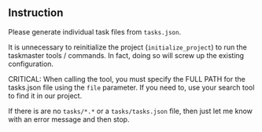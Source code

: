 ## Instruction

Please generate individual task files from `tasks.json`.

It is unnecessary to reinitialize the project (`initialize_project`) to run the taskmaster tools / commands. In fact, doing so will screw up the existing configuration.

CRITICAL: When calling the tool, you must specify the FULL PATH for the tasks.json file using the `file` parameter. If you need to, use your search tool to find it in our project.

If there is are no `tasks/*.*` or a `tasks/tasks.json` file, then just let me know with an error message and then stop.

